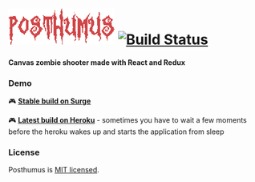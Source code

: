 # ![Posthumus](./src/assets/images/logo.png) [![Build Status](https://travis-ci.org/praghus/posthumus.svg?branch=master)](https://travis-ci.org/praghus/posthumus)
#### Canvas zombie shooter made with React and Redux

### Demo

:video_game: **[Stable build on Surge](https://posthumus.surge.sh/)**

:video_game: **[Latest build on Heroku](https://posthumus.herokuapp.com/)** - sometimes you have to wait a few moments before the heroku wakes up and starts the application from sleep

### License

Posthumus is [MIT licensed](./LICENSE).
